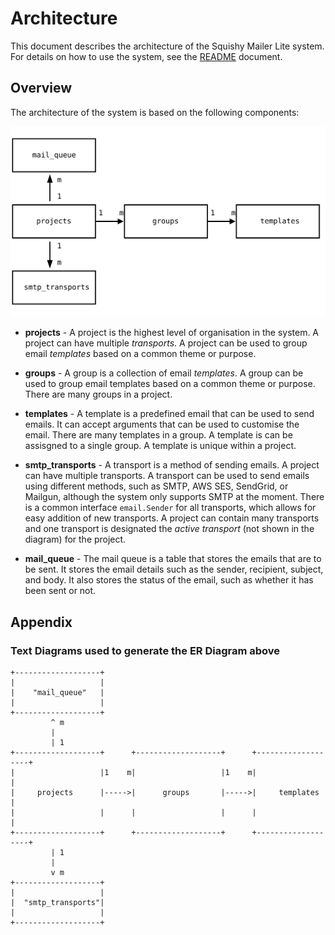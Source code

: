 # Architecture

This document describes the architecture of the Squishy Mailer Lite system. For details on how to use the system, see the [README](../README.md) document.

## Overview

The architecture of the system is based on the following components:

![ER Diagram](./images/squishy-mailer-lite-er-diagram.svg)



- **projects** - A project is the highest level of organisation in the system. A project can have multiple _transports_. A project can be used to group email _templates_ based on a common theme or purpose.

- **groups** - A group is a collection of email _templates_. A group can be used to group email templates based on a common theme or purpose. There are many groups in a project.

- **templates** - A template is a predefined email that can be used to send emails. It can accept arguments that can be used to customise the email. There are many templates in a group. A template is can be assisgned to a single group. A template is unique within a project.

- **smtp_transports** - A transport is a method of sending emails. A project can have multiple transports. A transport can be used to send emails using different methods, such as SMTP, AWS SES, SendGrid, or Mailgun, although the system only supports SMTP at the moment. There is a common interface `email.Sender` for all transports, which allows for easy addition of new transports. A project can contain many transports and one transport is designated the _active transport_ (not shown in the diagram) for the project.

- **mail_queue** - The mail queue is a table that stores the emails that are to be sent. It stores the email details such as the sender, recipient, subject, and body. It also stores the status of the email, such as whether it has been sent or not.


## Appendix
### Text Diagrams used to generate the ER Diagram above
```text
+-------------------+
|                   |
|    "mail_queue"   |
|                   |
+-------------------+
         ^ m
         |
         | 1
+-------------------+      +-------------------+      +-------------------+
|                   |1    m|                   |1    m|                   |
|     projects      |----->|      groups       |----->|     templates     |
|                   |      |                   |      |                   |
+-------------------+      +-------------------+      +-------------------+
         | 1
         |
         v m
+-------------------+
|                   |
|  "smtp_transports"|
|                   |
+-------------------+
```
